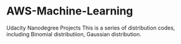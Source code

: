 # AWS-Machine-Learning
Udacity Nanodegree Projects
This is a series of distribution codes, including Binomial distributiion, Gaussian distribution. 
